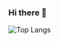 ### Hi there 👋

<!-- ![MoKhosh's github stats](https://github-readme-stats.vercel.app/api?username=mokhosh&show_icons=true&hide=stars&include_all_commits=true) -->

![Top Langs](https://github-readme-stats.vercel.app/api/top-langs/?username=mokhosh&layout=compact&langs_count=10)
